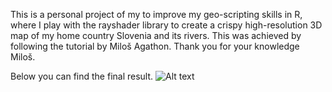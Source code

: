 This is a personal project of my to improve my geo-scripting skills in R, where I play with the rayshader library to create a crispy high-resolution 3D map of my home country Slovenia and its rivers. This was achieved by following the tutorial by Miloš Agathon. Thank you for your knowledge Miloš.

Below you can find the final result. 
![Alt text](Slovenia3D.png "Optional title")

